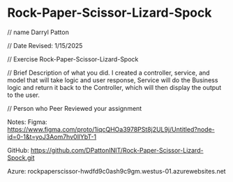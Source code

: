 # Rock-Paper-Scissor-Lizard-Spock
// name 
Darryl Patton

 // Date Revised:
 1/15/2025

 // Exercise 
Rock-Paper-Scissor-Lizard-Spock

 // Brief Description of what you did. 
I created a controller, service, and model that will take logic and user response, Service will do the Business logic and return it back to the Controller, which will then display the output to the user.

// Person who Peer Reviewed your assignment



Notes:
Figma:
https://www.figma.com/proto/1iqcQHOa3978PSt8j2UL9j/Untitled?node-id=0-1&t=yoJ3Aom7hv0llYbT-1

GitHub:
https://github.com/DPattonINIT/Rock-Paper-Scissor-Lizard-Spock.git

Azure:
rockpaperscissor-hwdfd9c0ash9c9gm.westus-01.azurewebsites.net